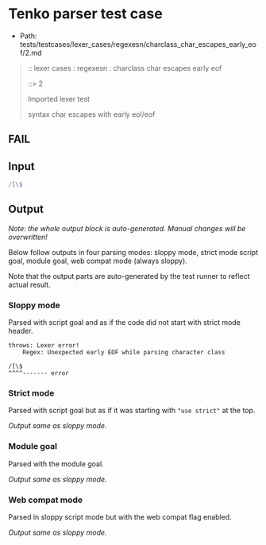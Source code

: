 # Tenko parser test case

- Path: tests/testcases/lexer_cases/regexesn/charclass_char_escapes_early_eof/2.md

> :: lexer cases : regexesn : charclass char escapes early eof
>
> ::> 2
>
> Imported lexer test
>
> syntax char escapes with early eol/eof

## FAIL

## Input

`````js
/[\$
`````

## Output

_Note: the whole output block is auto-generated. Manual changes will be overwritten!_

Below follow outputs in four parsing modes: sloppy mode, strict mode script goal, module goal, web compat mode (always sloppy).

Note that the output parts are auto-generated by the test runner to reflect actual result.

### Sloppy mode

Parsed with script goal and as if the code did not start with strict mode header.

`````
throws: Lexer error!
    Regex: Unexpected early EOF while parsing character class

/[\$
^^^^------- error
`````

### Strict mode

Parsed with script goal but as if it was starting with `"use strict"` at the top.

_Output same as sloppy mode._

### Module goal

Parsed with the module goal.

_Output same as sloppy mode._

### Web compat mode

Parsed in sloppy script mode but with the web compat flag enabled.

_Output same as sloppy mode._

